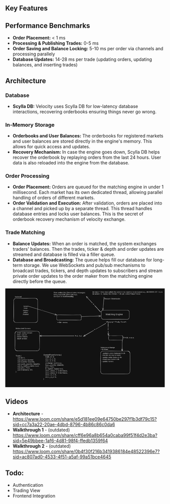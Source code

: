 ## Key Features
## Performance Benchmarks
- **Order Placement:** < 1 ms
- **Processing & Publishing Trades:** 0-5 ms
- **Order Saving and Balance Locking:** 5-10 ms per order via channels and processing parallely
- **Database Updates:** 14-28 ms per trade (updating orders, updating balances, and inserting trades)
## Architecture
### Database
- **Scylla DB:** Velocity uses Scylla DB for low-latency database interactions, recovering orderbooks ensuring things never go wrong.
### In-Memory Storage
- **Orderbooks and User Balances:** The orderbooks for registered markets and user balances are stored directly in the engine's memory. This allows for quick access and updates.
- **Recovery Mechanism:** In case the engine goes down, Scylla DB helps recover the orderbook by replaying orders from the last 24 hours. User data is also reloaded into the engine from the database.
### Order Processing
- **Order Placement:** Orders are queued for the matching engine in under 1 millisecond. Each market has its own dedicated thread, allowing parallel handling of orders of different markets.
- **Order Validation and Execution:** After validation, orders are placed into a channel and picked up by a separate thread. This thread handles database entries and locks user balances. This is the secret of orderbook recovery mechanism of velocity exchange.
### Trade Matching
- **Balance Updates:** When an order is matched, the system exchanges traders' balances. Then the trades, ticker & depth and order updates are streamed and database is filled via a filler queue.
- **Database and Broadcasting:** The queue helps fill our database for long-term storage. We use WebSockets and pub/sub mechanisms to broadcast trades, tickers, and depth updates to subscribers and stream private order updates to the order maker from the matching engine directly before the queue.

<center><img src="./architecture.png"></center>

## Videos
- **Architecture** - 
https://www.loom.com/share/e5d181ee09e64750be297f1b3df79c15?sid=cc7a3a22-20ae-4dbd-8796-4b86c86c0da6
- **Walkthrough 1** - (outdated)
https://www.loom.com/share/cff6e96a8b654a0caba99f51f4d2e3ba?sid=5e49bbee-1af6-4d81-98f4-ffedb1359f64
- **Walkthrough 2** - (outdated)
https://www.loom.com/share/0b4f30f216b3419386184e48522396e7?sid=ac807ad0-4533-4f51-a5af-99a51bce4645

## Todo:
- Authentication
- Trading View
- Frontend Integration
